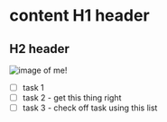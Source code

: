 # content H1 header
## H2 header
![image of me!](https://user-images.githubusercontent.com/53013528/175271881-797e6cbc-2895-4573-b93b-11851b2261c1.jpg)

- [ ] task 1
- [ ] task 2 - get this thing right
- [ ] task 3 - check off task using this list

